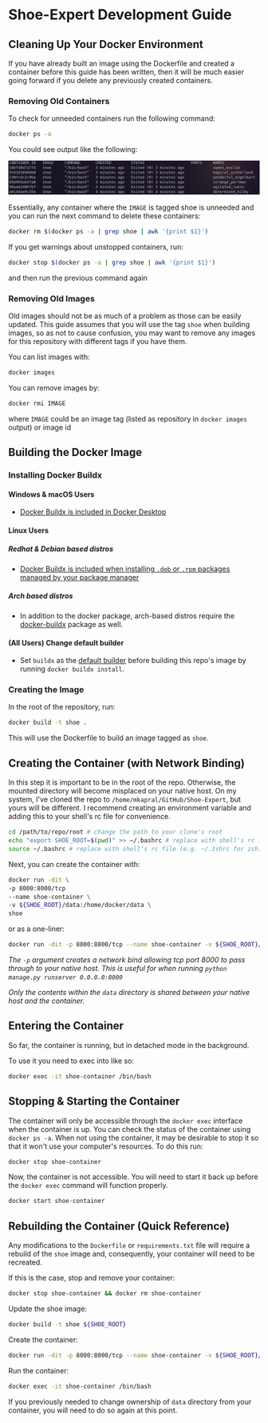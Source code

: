 # Shoe-Expert Development Guide

## Cleaning Up Your Docker Environment

If you have already built an image using the Dockerfile and created a container before this guide has been written, then it will be much easier going forward if you delete any previously created containers.

### Removing Old Containers

To check for unneeded containers run the following command:

```bash
docker ps -a
```

You could see output like the following:

![png](png/docker_ps_-a.png)

Essentially, any container where the `IMAGE` is tagged shoe is unneeded and you can run the next command to delete these containers:

```bash
docker rm $(docker ps -a | grep shoe | awk '{print $1}')
```

If you get warnings about unstopped containers, run:

```bash
docker stop $(docker ps -a | grep shoe | awk '{print $1}')
```

and then run the previous command again

### Removing Old Images

Old images should not be as much of a problem as those can be easily updated. This guide assumes that you will use the tag `shoe` when building images, so as not to cause confusion, you may want to remove any images for this repository with different tags if you have them.

You can list images with:

```bash
docker images
```

You can remove images by:

```bash
docker rmi IMAGE
```

where `IMAGE` could be an image tag (listed as repository in `docker images` output) or image id

## Building the Docker Image

### Installing Docker Buildx

#### Windows & macOS Users

- [Docker Buildx is included in Docker Desktop](https://github.com/docker/buildx#windows-and-macos)

#### Linux Users

##### Redhat & Debian based distros

- [Docker Buildx is included when installing `.deb` or `.rpm` packages managed by your package manager](https://github.com/docker/buildx#linux-packages)

##### Arch based distros

- In addition to the docker package, arch-based distros require the [docker-buildx](https://archlinux.org/packages/community/x86_64/docker-buildx/) package as well.

#### (All Users) Change default builder

- Set `buildx` as the [default builder](https://github.com/docker/buildx#set-buildx-as-the-default-builder) before building this repo's image by running `docker buildx install`.

### Creating the Image

In the root of the repository, run:

```bash
docker build -t shoe .
```

This will use the Dockerfile to build an image tagged as `shoe`.

## Creating the Container (with Network Binding)

In this step it is important to be in the root of the repo. Otherwise, the mounted directory will become misplaced on your native host. On my system, I've cloned the repo to `/home/mkapral/GitHub/Shoe-Expert`, but yours will be different. I recommend creating an environment variable and adding this to your shell's rc file for convenience.

```bash
cd /path/to/repo/root # change the path to your clone's root
echo "export SHOE_ROOT=$(pwd)" >> ~/.bashrc # replace with shell's rc file (e.g. ~/.zshrc for zsh)
source ~/.bashrc # replace with shell's rc file (e.g. ~/.zshrc for zsh)
```

Next, you can create the container with:

```bash
docker run -dit \
-p 8000:8000/tcp
--name shoe-container \
-v ${SHOE_ROOT}/data:/home/docker/data \
shoe
```

or as a one-liner:

```bash
docker run -dit -p 8000:8000/tcp --name shoe-container -v ${SHOE_ROOT}/data:/home/docker/data shoe
```

*The `-p` argument creates a network bind allowing tcp port 8000 to pass through to your native host. This is useful for when running `python manage.py runserver 0.0.0.0:8000`*

*Only the contents within the `data` directory is shared between your native host and the container.*

## Entering the Container

So far, the container is running, but in detached mode in the background.

To use it you need to exec into like so:

```bash
docker exec -it shoe-container /bin/bash
```

## Stopping & Starting the Container

The container will only be accessible through the `docker exec` interface when the container is up. You can check the status of the container using `docker ps -a`. When not using the container, it may be desirable to stop it so that it won't use your computer's resources. To do this run:

```bash
docker stop shoe-container
```

Now, the container is not accessible. You will need to start it back up before the `docker exec` command will function properly.

```bash
docker start shoe-container
```

## Rebuilding the Container (Quick Reference)

Any modifications to the `Dockerfile` or `requirements.txt` file will require a rebuild of the `shoe` image and, consequently, your container will need to be recreated.

If this is the case, stop and remove your container:

```bash
docker stop shoe-container && docker rm shoe-container
```

Update the shoe image:

```bash
docker build -t shoe ${SHOE_ROOT}
```

Create the container:

```bash
docker run -dit -p 8000:8000/tcp --name shoe-container -v ${SHOE_ROOT}/data:/home/docker/data shoe
```

Run the container:

```bash
docker exec -it shoe-container /bin/bash
```

If you previously needed to change ownership of `data` directory from your container, you will need to do so again at this point.

